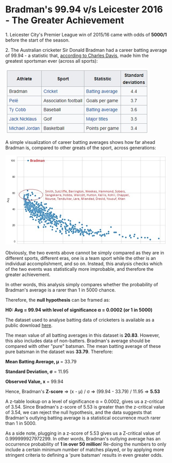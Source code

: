 # Bradman's 99.94 v/s Leicester 2016 - The Greater Achievement

<p>1. Leicester City's Premier League win of 2015/16 came with odds of <b>5000/1</b> before the start of the season.</p>

<p>2. The Australian cricketer Sir Donald Bradman had a career batting average of 99.94 - a statistic that, <a href="https://en.wikipedia.org/wiki/Don_Bradman">according to Charles Davis</a>, made him the greatest sportsman ever (across all sports): </p>

![](images/comparison.jpg)

<p>A simple visualization of career batting averages shows how far ahead Bradman is, compared to other greats of the sport, across generations:</p>

![](images/scatter_plot.jpg)

<p>Obviously, the two events above cannot be simply compared as they are in different sports, different eras, one is a team sport while the other is an individual accomplishment, and so on. Instead, this analysis checks which of the two events was statistically more improbable, and therefore the greater achievement.</p>

<p>In other words, this analysis simply compares whether the probability of Bradman's average is a rarer than 1 in 5000 chance.</p>
<p>Therefore, the <b>null hypothesis</b> can be framed as:</p> 
<p><b>H0: Avg = 99.94 with level of significance α = 0.0002 (or 1 in 5000)</b></p>
<p>The dataset used to analyse batting data of cricketers is available as a public download <a href="https://www.kaggle.com/veeralakrishna/icc-test-cricket-runs/version/2?select=ICC+Test+Batting+Figures.csv">here</a>.</p> 
<p>The mean value of all batting averages in this dataset is <b>20.83</b>. However, this also includes data of non-batters. Bradman's average should be compared with other "pure" batsman. The mean batting average of these pure batsman in the dataset was <b>33.79</b>. Therefore:</p>

<p><b>Mean Batting Average, μ</b> = 33.79</p>
<p><b>Standard Deviation, σ</b> = 11.95</p>
<p><b>Observed Value, x</b> = 99.94</p>
<p>Hence, Bradman's <b> Z-score</b> => (x - μ) / σ => (99.94 - 33.79) / 11.95 => <b>5.53</b></p>
<p>A z-table lookup on a level of significance α = 0.0002, gives us a z-critical of 3.54. Since Bradman's z-score of 5.53 is greater than the z-critical value of 3.54, we can reject the null hypothesis, and the data suggests that Bradman's outlying batting average is a statistical occurrence much rarer than 1 in 5000.</p>
<p>As a side note, plugging in a z-score of 5.53 gives us a Z-critical value of 0.999999927972299. In other words, Bradman's outlying average has an occurrence probability of <b>1 in over 50 million</b>! Re-doing the numbers to only include a certain minimum number of matches played, or by applying more stringent criteria to defining a 'pure batsman' results in even greater odds.</p>
